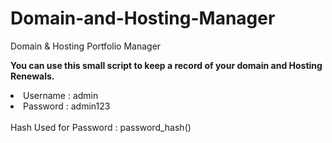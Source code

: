 # Domain-and-Hosting-Manager
Domain &amp; Hosting Portfolio Manager

<b>You can use this small script to keep a record of your domain and Hosting Renewals.</b>

<li>Username : admin</li>

<li>Password : admin123</li>

<br>
Hash Used for Password : password_hash()
